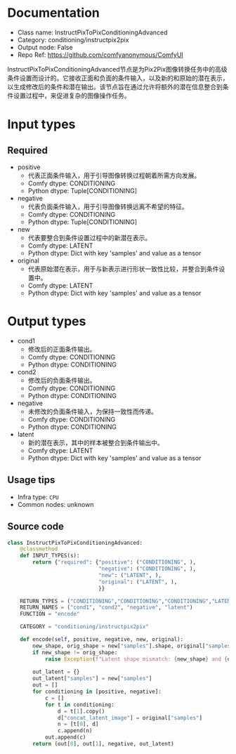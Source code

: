 
# Documentation
- Class name: InstructPixToPixConditioningAdvanced
- Category: conditioning/instructpix2pix
- Output node: False
- Repo Ref: https://github.com/comfyanonymous/ComfyUI

InstructPixToPixConditioningAdvanced节点是为Pix2Pix图像转换任务中的高级条件设置而设计的。它接收正面和负面的条件输入，以及新的和原始的潜在表示，以生成修改后的条件和潜在输出。该节点旨在通过允许将额外的潜在信息整合到条件设置过程中，来促进复杂的图像操作任务。

# Input types
## Required
- positive
    - 代表正面条件输入，用于引导图像转换过程朝着所需方向发展。
    - Comfy dtype: CONDITIONING
    - Python dtype: Tuple[CONDITIONING]
- negative
    - 代表负面条件输入，用于引导图像转换远离不希望的特征。
    - Comfy dtype: CONDITIONING
    - Python dtype: Tuple[CONDITIONING]
- new
    - 代表要整合到条件设置过程中的新潜在表示。
    - Comfy dtype: LATENT
    - Python dtype: Dict with key 'samples' and value as a tensor
- original
    - 代表原始潜在表示，用于与新表示进行形状一致性比较，并整合到条件设置中。
    - Comfy dtype: LATENT
    - Python dtype: Dict with key 'samples' and value as a tensor

# Output types
- cond1
    - 修改后的正面条件输出。
    - Comfy dtype: CONDITIONING
    - Python dtype: CONDITIONING
- cond2
    - 修改后的负面条件输出。
    - Comfy dtype: CONDITIONING
    - Python dtype: CONDITIONING
- negative
    - 未修改的负面条件输入，为保持一致性而传递。
    - Comfy dtype: CONDITIONING
    - Python dtype: CONDITIONING
- latent
    - 新的潜在表示，其中的样本被整合到条件输出中。
    - Comfy dtype: LATENT
    - Python dtype: Dict with key 'samples' and value as a tensor


## Usage tips
- Infra type: `CPU`
- Common nodes: unknown


## Source code
```python
class InstructPixToPixConditioningAdvanced:
    @classmethod
    def INPUT_TYPES(s):
        return {"required": {"positive": ("CONDITIONING", ),
                             "negative": ("CONDITIONING", ),
                             "new": ("LATENT", ),
                             "original": ("LATENT", ),
                             }}

    RETURN_TYPES = ("CONDITIONING","CONDITIONING","CONDITIONING","LATENT")
    RETURN_NAMES = ("cond1", "cond2", "negative", "latent")
    FUNCTION = "encode"

    CATEGORY = "conditioning/instructpix2pix"

    def encode(self, positive, negative, new, original):
        new_shape, orig_shape = new["samples"].shape, original["samples"].shape
        if new_shape != orig_shape:
            raise Exception(f"Latent shape mismatch: {new_shape} and {orig_shape}")
        
        out_latent = {}
        out_latent["samples"] = new["samples"]
        out = []
        for conditioning in [positive, negative]:
            c = []
            for t in conditioning:
                d = t[1].copy()
                d["concat_latent_image"] = original["samples"]
                n = [t[0], d]
                c.append(n)
            out.append(c)
        return (out[0], out[1], negative, out_latent)

```
